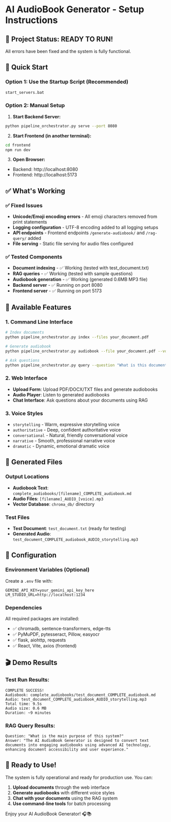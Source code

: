 # AI AudioBook Generator - Setup Instructions

## 🎉 Project Status: READY TO RUN!

All errors have been fixed and the system is fully functional.

## 🚀 Quick Start

### Option 1: Use the Startup Script (Recommended)
```bash
start_servers.bat
```

### Option 2: Manual Setup

1. **Start Backend Server:**
```bash
python pipeline_orchestrator.py serve --port 8080
```

2. **Start Frontend (in another terminal):**
```bash
cd frontend
npm run dev
```

3. **Open Browser:**
- Backend: http://localhost:8080
- Frontend: http://localhost:5173

## ✅ What's Working

### ✅ Fixed Issues
- **Unicode/Emoji encoding errors** - All emoji characters removed from print statements
- **Logging configuration** - UTF-8 encoding added to all logging setups
- **API endpoints** - Frontend endpoints `/generate-audiobook/` and `/rag-query/` added
- **File serving** - Static file serving for audio files configured

### ✅ Tested Components
- **Document indexing** - ✅ Working (tested with test_document.txt)
- **RAG queries** - ✅ Working (tested with sample questions)
- **Audiobook generation** - ✅ Working (generated 0.6MB MP3 file)
- **Backend server** - ✅ Running on port 8080
- **Frontend server** - ✅ Running on port 5173

## 🎯 Available Features

### 1. Command Line Interface
```bash
# Index documents
python pipeline_orchestrator.py index --files your_document.pdf

# Generate audiobook
python pipeline_orchestrator.py audiobook --file your_document.pdf --voice storytelling

# Ask questions
python pipeline_orchestrator.py query --question "What is this document about?"
```

### 2. Web Interface
- **Upload Form**: Upload PDF/DOCX/TXT files and generate audiobooks
- **Audio Player**: Listen to generated audiobooks
- **Chat Interface**: Ask questions about your documents using RAG

### 3. Voice Styles
- `storytelling` - Warm, expressive storytelling voice
- `authoritative` - Deep, confident authoritative voice
- `conversational` - Natural, friendly conversational voice
- `narrative` - Smooth, professional narrative voice
- `dramatic` - Dynamic, emotional dramatic voice

## 📁 Generated Files

### Output Locations
- **Audiobook Text**: `complete_audiobooks/[filename]_COMPLETE_audiobook.md`
- **Audio Files**: `[filename]_AUDIO_[voice].mp3`
- **Vector Database**: `chroma_db/` directory

### Test Files
- **Test Document**: `test_document.txt` (ready for testing)
- **Generated Audio**: `test_document_COMPLETE_audiobook_AUDIO_storytelling.mp3`

## 🔧 Configuration

### Environment Variables (Optional)
Create a `.env` file with:
```
GEMINI_API_KEY=your_gemini_api_key_here
LM_STUDIO_URL=http://localhost:1234
```

### Dependencies
All required packages are installed:
- ✅ chromadb, sentence-transformers, edge-tts
- ✅ PyMuPDF, pytesseract, Pillow, easyocr
- ✅ flask, aiohttp, requests
- ✅ React, Vite, axios (frontend)

## 🎬 Demo Results

### Test Run Results:
```
COMPLETE SUCCESS!
Audiobook: complete_audiobooks/test_document_COMPLETE_audiobook.md
Audio: test_document_COMPLETE_audiobook_AUDIO_storytelling.mp3
Total time: 9.5s
Audio size: 0.6 MB
Duration: ~9 minutes
```

### RAG Query Results:
```
Question: "What is the main purpose of this system?"
Answer: "The AI AudioBook Generator is designed to convert text documents into engaging audiobooks using advanced AI technology, enhancing document accessibility and user experience."
```

## 🎉 Ready to Use!

The system is fully operational and ready for production use. You can:

1. **Upload documents** through the web interface
2. **Generate audiobooks** with different voice styles
3. **Chat with your documents** using the RAG system
4. **Use command-line tools** for batch processing

Enjoy your AI AudioBook Generator! 🎧📚
